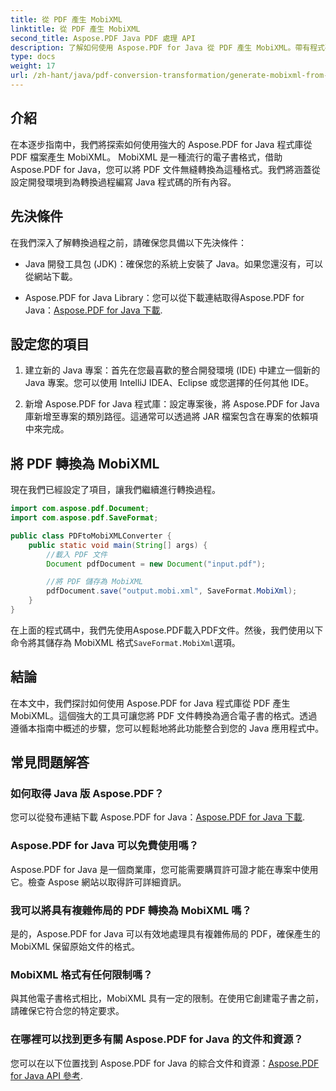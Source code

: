 ```yaml
---
title: 從 PDF 產生 MobiXML
linktitle: 從 PDF 產生 MobiXML
second_title: Aspose.PDF Java PDF 處理 API
description: 了解如何使用 Aspose.PDF for Java 從 PDF 產生 MobiXML。帶有程式碼範例的分步指南。將 PDF 無縫轉換為 MobiXML 格式。
type: docs
weight: 17
url: /zh-hant/java/pdf-conversion-transformation/generate-mobixml-from-pdfs/
---
```


## 介紹

在本逐步指南中，我們將探索如何使用強大的 Aspose.PDF for Java 程式庫從 PDF 檔案產生 MobiXML。 MobiXML 是一種流行的電子書格式，借助 Aspose.PDF for Java，您可以將 PDF 文件無縫轉換為這種格式。我們將涵蓋從設定開發環境到為轉換過程編寫 Java 程式碼的所有內容。

## 先決條件

在我們深入了解轉換過程之前，請確保您具備以下先決條件：

- Java 開發工具包 (JDK)：確保您的系統上安裝了 Java。如果您還沒有，可以從網站下載。

-  Aspose.PDF for Java Library：您可以從下載連結取得Aspose.PDF for Java：[Aspose.PDF for Java 下載](https://releases.aspose.com/pdf/java/).

## 設定您的項目

1. 建立新的 Java 專案：首先在您最喜歡的整合開發環境 (IDE) 中建立一個新的 Java 專案。您可以使用 IntelliJ IDEA、Eclipse 或您選擇的任何其他 IDE。

2. 新增 Aspose.PDF for Java 程式庫：設定專案後，將 Aspose.PDF for Java 庫新增至專案的類別路徑。這通常可以透過將 JAR 檔案包含在專案的依賴項中來完成。

## 將 PDF 轉換為 MobiXML

現在我們已經設定了項目，讓我們繼續進行轉換過程。

```java
import com.aspose.pdf.Document;
import com.aspose.pdf.SaveFormat;

public class PDFtoMobiXMLConverter {
    public static void main(String[] args) {
        //載入 PDF 文件
        Document pdfDocument = new Document("input.pdf");

        //將 PDF 儲存為 MobiXML
        pdfDocument.save("output.mobi.xml", SaveFormat.MobiXml);
    }
}
```

在上面的程式碼中，我們先使用Aspose.PDF載入PDF文件。然後，我們使用以下命令將其儲存為 MobiXML 格式`SaveFormat.MobiXml`選項。

## 結論

在本文中，我們探討如何使用 Aspose.PDF for Java 程式庫從 PDF 產生 MobiXML。這個強大的工具可讓您將 PDF 文件轉換為適合電子書的格式。透過遵循本指南中概述的步驟，您可以輕鬆地將此功能整合到您的 Java 應用程式中。

## 常見問題解答

### 如何取得 Java 版 Aspose.PDF？

您可以從發布連結下載 Aspose.PDF for Java：[Aspose.PDF for Java 下載](https://releases.aspose.com/pdf/java/).

### Aspose.PDF for Java 可以免費使用嗎？

Aspose.PDF for Java 是一個商業庫，您可能需要購買許可證才能在專案中使用它。檢查 Aspose 網站以取得許可詳細資訊。

### 我可以將具有複雜佈局的 PDF 轉換為 MobiXML 嗎？

是的，Aspose.PDF for Java 可以有效地處理具有複雜佈局的 PDF，確保產生的 MobiXML 保留原始文件的格式。

### MobiXML 格式有任何限制嗎？

與其他電子書格式相比，MobiXML 具有一定的限制。在使用它創建電子書之前，請確保它符合您的特定要求。

### 在哪裡可以找到更多有關 Aspose.PDF for Java 的文件和資源？

您可以在以下位置找到 Aspose.PDF for Java 的綜合文件和資源：[Aspose.PDF for Java API 參考](https://reference.aspose.com/pdf/java/).